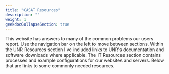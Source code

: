 ```yaml
---
title: "CASAT Resources"
description: ""
weight: 1
geekdocCollapseSection: true
---
```


This website has answers to many of the common problems our users report. Use the navigation bar on the left to move between sections. Within the UNR Resources section I've included links to UNR's documentation and software downloads where applicable. The IT Resources section contains processes and example configurations for our websites and servers. Below that are links to some commonly needed resources.
